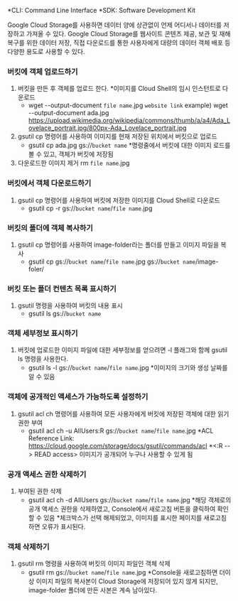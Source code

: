 *CLI: Command Line Interface
*SDK: Software Development Kit

Google Cloud Storage를 사용하면 데이터 양에 상관없이 언제 어디서나 데이터를 저장하고 가져올 수 있다.
Google Cloud Storage를 웹사이트 콘텐츠 제공, 보관 및 재해 복구를 위한 데이터 저장, 직접 다운로드를 통한 사용자에게 대량의 데이터 객체 배포 등 다양한 용도로 사용할 수 있다.

### 버킷에 객체 업로드하기

1. 버킷을 만든 후 객체를 업로드 한다.
	*이미지를 Cloud Shell의 임시 인스턴트로 다운로드
	- wget --output-document `file name`.jpg `website link`
	example) wget --output-document ada.jpg https://upload.wikimedia.org/wikipedia/commons/thumb/a/a4/Ada_Lovelace_portrait.jpg/800px-Ada_Lovelace_portrait.jpg
2. gsutil cp 명령어를 사용하여 이미지를 현재 저장된 위치에서 버킷으로 업로드
	- gsutil cp ada.jpg gs://`bucket name`
	*명령줄에서 버킷에 대한 이미지 로드를 볼 수 있고, 객체가 버킷에 저장됨
3. 다운로드한 이미지 제거
	rm `file name`.jpg

### 버킷에서 객체 다운로드하기

1. gsutil cp 명령어를 사용하여 버킷에 저장한 이미지를 Cloud Shell로 다운로드
	- gsutil cp -r gs://`bucket name`/`file name`.jpg

### 버킷의 폴더에 객체 복사하기

1. gsutil cp 명령어를 사용하여 image-folder라는 폴더를 만들고 이미지 파일을 복사
	- gsutil cp gs://`bucket name`/`file name`.jpg gs://`bucket name`/image-foler/

### 버킷 또는 폴더 컨텐츠 목록 표시하기

1. gsutil 명령을 사용하여 버킷의 내용 표시
	- gsutil ls gs://`bucket name`

### 객체 세부정보 표시하기

1. 버킷에 업로드한 이미지 파일에 대한 세부정보를 얻으려면 -l 플래그와 함께 gsutil ls 명령을 사용한다.
	- gsutil ls -l gs://`bucket name`/`file name`.jpg
	*이미지의 크기와 생성 날짜를 알 수 있음

### 객체에 공개적인 액세스가 가능하도록 설정하기

1. gsutil acl ch 명령어를 사용하여 모든 사용자에게 버킷에 저장된 객체에 대한 읽기 권한 부여
	- gsutil acl ch -u AllUsers:R gs://`bucket name`/`file name`.jpg
	*ACL Reference Link: https://cloud.google.com/storage/docs/gsutil/commands/acl
	*<:R --> READ access> 이미지가 공개되어 누구나 사용할 수 있게 됨

### 공개 액세스 권한 삭제하기

1. 부여된 권한 삭제
	- gsutil acl ch -d AllUsers gs://`bucket name`/`file name`.jpg
	*해당 객체로의 공개 액세스 권한을 삭제하였고, Console에서 새로고침 버튼을 클릭하여 확인할 수 있음
	*체크박스가 선택 해제되었고, 이미지를 표시한 페이지를 새로고침하면 오류가 표시된다.

### 객체 삭제하기

1. gsutil rm 명령을 사용하여 버킷의 이미지 파일인 객체 삭제
	- gsutil rm gs://`bucket name`/`file name`.jpg
	*Console을 새로고침하면 더이상 이미지 파일의 복사본이 Cloud Storage에 저장되어 있지 않게 되지만, image-folder 폴더에 만든 사본은 계속 남아있다.

